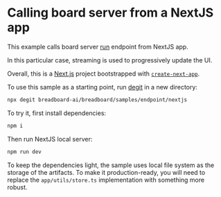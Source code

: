 # Calling board server from a NextJS app

This example calls board server [run](https://breadboard-ai.github.io/breadboard/docs/reference/board-run-api-endpoint/#run-api-endpoint) endpoint from NextJS app.

In this particular case, streaming is used to progressively update the UI.

Overall, this is a [Next.js](https://nextjs.org) project bootstrapped with [`create-next-app`](https://nextjs.org/docs/app/api-reference/cli/create-next-app).

To use this sample as a starting point, run [degit](https://github.com/Rich-Harris/degit) in a new directory:

```bash
npx degit breadboard-ai/breadboard/samples/endpoint/nextjs
```

To try it, first install dependencies:

```bash
npm i
```

Then run NextJS local server:

```bash
npm run dev
```

To keep the dependencies light, the sample uses local file system as the storage of the artifacts. To make it production-ready, you will need to replace the `app/utils/store.ts` implementation with something more robust.

